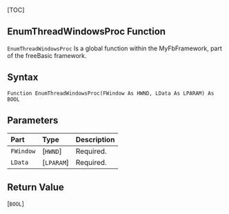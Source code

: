 [TOC]
## EnumThreadWindowsProc Function

`EnumThreadWindowsProc` Is a global function within the MyFbFramework, part of the freeBasic framework.
## Syntax

```freeBasic
Function EnumThreadWindowsProc(FWindow As HWND, LData As LPARAM) As BOOL
```

## Parameters

|Part|Type|Description|
| :------------ | :------------ | :------------ |
|`FWindow`|[`HWND`]|Required.|
|`LData`|[`LPARAM`]|Required.|

## Return Value
[`BOOL`]


